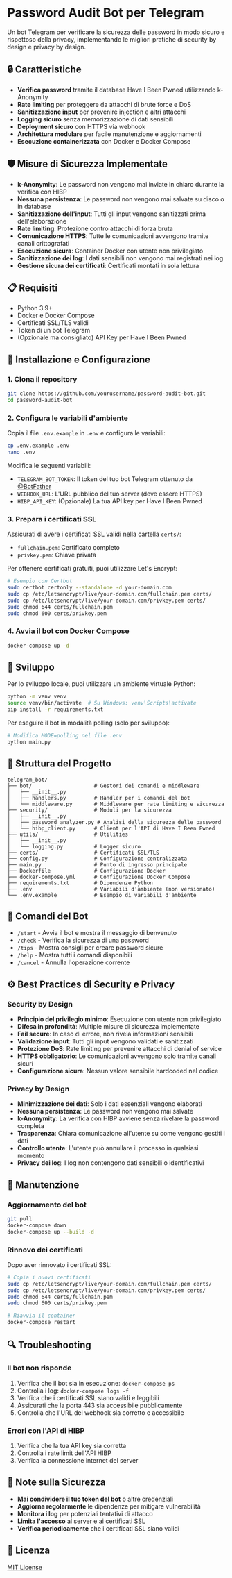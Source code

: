# Password Audit Bot per Telegram

Un bot Telegram per verificare la sicurezza delle password in modo sicuro e rispettoso della privacy, implementando le migliori pratiche di security by design e privacy by design.

## 🔒 Caratteristiche

- **Verifica password** tramite il database Have I Been Pwned utilizzando k-Anonymity
- **Rate limiting** per proteggere da attacchi di brute force e DoS
- **Sanitizzazione input** per prevenire injection e altri attacchi
- **Logging sicuro** senza memorizzazione di dati sensibili
- **Deployment sicuro** con HTTPS via webhook
- **Architettura modulare** per facile manutenzione e aggiornamenti
- **Esecuzione containerizzata** con Docker e Docker Compose

## 🛡️ Misure di Sicurezza Implementate

- **k-Anonymity**: Le password non vengono mai inviate in chiaro durante la verifica con HIBP
- **Nessuna persistenza**: Le password non vengono mai salvate su disco o in database
- **Sanitizzazione dell'input**: Tutti gli input vengono sanitizzati prima dell'elaborazione
- **Rate limiting**: Protezione contro attacchi di forza bruta
- **Comunicazione HTTPS**: Tutte le comunicazioni avvengono tramite canali crittografati
- **Esecuzione sicura**: Container Docker con utente non privilegiato
- **Sanitizzazione dei log**: I dati sensibili non vengono mai registrati nei log
- **Gestione sicura dei certificati**: Certificati montati in sola lettura

## 📋 Requisiti

- Python 3.9+
- Docker e Docker Compose
- Certificati SSL/TLS validi
- Token di un bot Telegram
- (Opzionale ma consigliato) API Key per Have I Been Pwned

## 🚀 Installazione e Configurazione

### 1. Clona il repository

```bash
git clone https://github.com/yourusername/password-audit-bot.git
cd password-audit-bot
```

### 2. Configura le variabili d'ambiente

Copia il file `.env.example` in `.env` e configura le variabili:

```bash
cp .env.example .env
nano .env
```

Modifica le seguenti variabili:
- `TELEGRAM_BOT_TOKEN`: Il token del tuo bot Telegram ottenuto da [@BotFather](https://t.me/BotFather)
- `WEBHOOK_URL`: L'URL pubblico del tuo server (deve essere HTTPS)
- `HIBP_API_KEY`: (Opzionale) La tua API key per Have I Been Pwned

### 3. Prepara i certificati SSL

Assicurati di avere i certificati SSL validi nella cartella `certs/`:
- `fullchain.pem`: Certificato completo
- `privkey.pem`: Chiave privata

Per ottenere certificati gratuiti, puoi utilizzare Let's Encrypt:

```bash
# Esempio con Certbot
sudo certbot certonly --standalone -d your-domain.com
sudo cp /etc/letsencrypt/live/your-domain.com/fullchain.pem certs/
sudo cp /etc/letsencrypt/live/your-domain.com/privkey.pem certs/
sudo chmod 644 certs/fullchain.pem
sudo chmod 600 certs/privkey.pem
```

### 4. Avvia il bot con Docker Compose

```bash
docker-compose up -d
```

## 🔧 Sviluppo

Per lo sviluppo locale, puoi utilizzare un ambiente virtuale Python:

```bash
python -m venv venv
source venv/bin/activate  # Su Windows: venv\Scripts\activate
pip install -r requirements.txt
```

Per eseguire il bot in modalità polling (solo per sviluppo):

```bash
# Modifica MODE=polling nel file .env
python main.py
```

## 📖 Struttura del Progetto

```
telegram_bot/
├── bot/                    # Gestori dei comandi e middleware
│   ├── __init__.py
│   ├── handlers.py         # Handler per i comandi del bot
│   └── middleware.py       # Middleware per rate limiting e sicurezza
├── security/               # Moduli per la sicurezza
│   ├── __init__.py
│   ├── password_analyzer.py # Analisi della sicurezza delle password
│   └── hibp_client.py      # Client per l'API di Have I Been Pwned
├── utils/                  # Utilities
│   ├── __init__.py
│   └── logging.py          # Logger sicuro
├── certs/                  # Certificati SSL/TLS
├── config.py               # Configurazione centralizzata
├── main.py                 # Punto di ingresso principale
├── Dockerfile              # Configurazione Docker
├── docker-compose.yml      # Configurazione Docker Compose
├── requirements.txt        # Dipendenze Python
├── .env                    # Variabili d'ambiente (non versionato)
└── .env.example            # Esempio di variabili d'ambiente
```

## 📝 Comandi del Bot

- `/start` - Avvia il bot e mostra il messaggio di benvenuto
- `/check` - Verifica la sicurezza di una password
- `/tips` - Mostra consigli per creare password sicure
- `/help` - Mostra tutti i comandi disponibili
- `/cancel` - Annulla l'operazione corrente

## ⚙️ Best Practices di Security e Privacy

### Security by Design

- **Principio del privilegio minimo**: Esecuzione con utente non privilegiato
- **Difesa in profondità**: Multiple misure di sicurezza implementate
- **Fail secure**: In caso di errore, non rivela informazioni sensibili
- **Validazione input**: Tutti gli input vengono validati e sanitizzati
- **Protezione DoS**: Rate limiting per prevenire attacchi di denial of service
- **HTTPS obbligatorio**: Le comunicazioni avvengono solo tramite canali sicuri
- **Configurazione sicura**: Nessun valore sensibile hardcoded nel codice

### Privacy by Design

- **Minimizzazione dei dati**: Solo i dati essenziali vengono elaborati
- **Nessuna persistenza**: Le password non vengono mai salvate
- **k-Anonymity**: La verifica con HIBP avviene senza rivelare la password completa
- **Trasparenza**: Chiara comunicazione all'utente su come vengono gestiti i dati
- **Controllo utente**: L'utente può annullare il processo in qualsiasi momento
- **Privacy dei log**: I log non contengono dati sensibili o identificativi

## 🔄 Manutenzione

### Aggiornamento del bot

```bash
git pull
docker-compose down
docker-compose up --build -d
```

### Rinnovo dei certificati

Dopo aver rinnovato i certificati SSL:

```bash
# Copia i nuovi certificati
sudo cp /etc/letsencrypt/live/your-domain.com/fullchain.pem certs/
sudo cp /etc/letsencrypt/live/your-domain.com/privkey.pem certs/
sudo chmod 644 certs/fullchain.pem
sudo chmod 600 certs/privkey.pem

# Riavvia il container
docker-compose restart
```

## 🔍 Troubleshooting

### Il bot non risponde

1. Verifica che il bot sia in esecuzione: `docker-compose ps`
2. Controlla i log: `docker-compose logs -f`
3. Verifica che i certificati SSL siano validi e leggibili
4. Assicurati che la porta 443 sia accessibile pubblicamente
5. Controlla che l'URL del webhook sia corretto e accessibile

### Errori con l'API di HIBP

1. Verifica che la tua API key sia corretta
2. Controlla i rate limit dell'API HIBP
3. Verifica la connessione internet del server

## 🔐 Note sulla Sicurezza

- **Mai condividere il tuo token del bot** o altre credenziali
- **Aggiorna regolarmente** le dipendenze per mitigare vulnerabilità
- **Monitora i log** per potenziali tentativi di attacco
- **Limita l'accesso** al server e ai certificati SSL
- **Verifica periodicamente** che i certificati SSL siano validi

## 📜 Licenza

[MIT License](LICENSE)